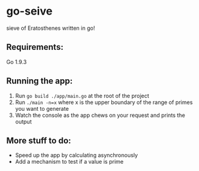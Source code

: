 # go-seive
sieve of Eratosthenes written in go!

## Requirements:
Go 1.9.3

## Running the app:

1. Run ```go build ./app/main.go``` at the root of the project
2. Run ```./main -n=x``` where x is the upper boundary of the range of primes you want to generate
3. Watch the console as the app chews on your request and prints the output

## More stuff to do:

* Speed up the app by calculating asynchronously
* Add a mechanism to test if a value is prime